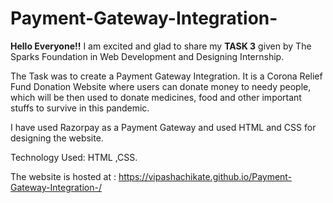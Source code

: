 # Payment-Gateway-Integration-

<b>Hello Everyone!!</b>
I am excited and glad to share my <b>TASK 3</b> given by The Sparks Foundation in  Web Development and Designing Internship.

The Task was to create a Payment Gateway Integration. It is a Corona Relief Fund Donation Website where users can donate money to needy people, which will be then used to donate medicines, food and other important stuffs to survive in this pandemic.

I have used Razorpay as a Payment Gateway and used HTML and CSS for designing the website.

Technology Used: HTML ,CSS.

The website is hosted at : https://vipashachikate.github.io/Payment-Gateway-Integration-/
